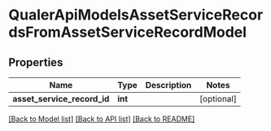 # QualerApiModelsAssetServiceRecordsFromAssetServiceRecordModel

## Properties
Name | Type | Description | Notes
------------ | ------------- | ------------- | -------------
**asset_service_record_id** | **int** |  | [optional] 

[[Back to Model list]](../README.md#documentation-for-models) [[Back to API list]](../README.md#documentation-for-api-endpoints) [[Back to README]](../README.md)

